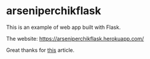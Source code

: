# arseniperchikflask

This is an example of web app built with Flask.

The website: https://arseniperchikflask.herokuapp.com/

Great thanks for [this](https://stackabuse.com/deploying-a-flask-application-to-heroku/) article.